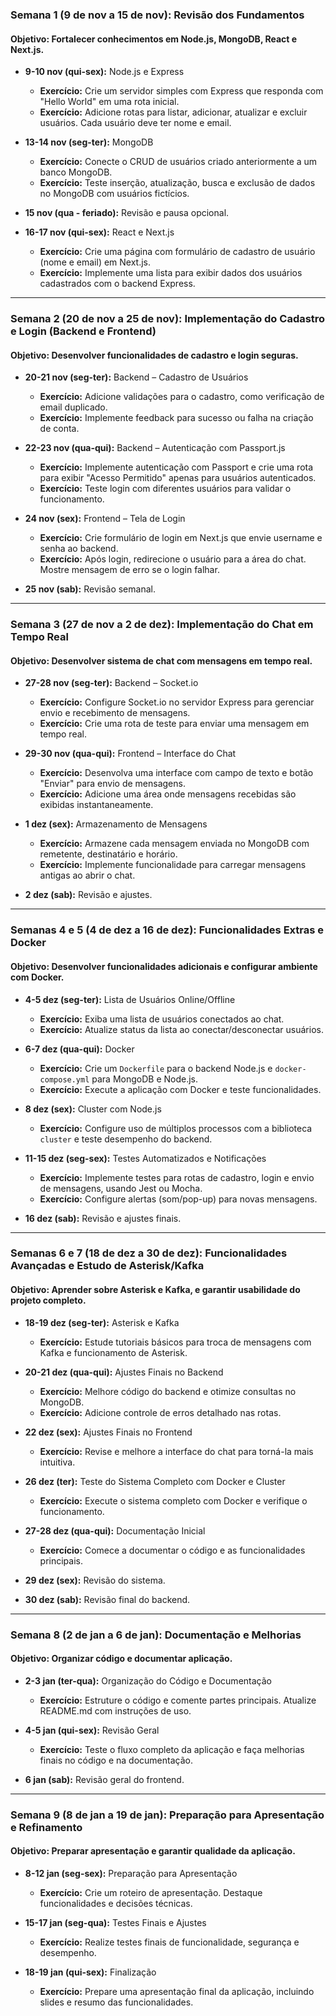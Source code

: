 ### **Semana 1 (9 de nov a 15 de nov): Revisão dos Fundamentos**

#### **Objetivo:** Fortalecer conhecimentos em Node.js, MongoDB, React e Next.js.

- **9-10 nov (qui-sex):** Node.js e Express
   - **Exercício:** Crie um servidor simples com Express que responda com "Hello World" em uma rota inicial.
   - **Exercício:** Adicione rotas para listar,
 adicionar, atualizar e excluir usuários. Cada usuário deve ter nome e email.

- **13-14 nov (seg-ter):** MongoDB
   - **Exercício:** Conecte o CRUD de usuários criado anteriormente a um banco MongoDB.
   - **Exercício:** Teste inserção, atualização, busca e exclusão de dados no MongoDB com usuários fictícios.

- **15 nov (qua - feriado):** Revisão e pausa opcional.

- **16-17 nov (qui-sex):** React e Next.js
   - **Exercício:** Crie uma página com formulário de cadastro de usuário (nome e email) em Next.js.
   - **Exercício:** Implemente uma lista para exibir dados dos usuários cadastrados com o backend Express.

---

### **Semana 2 (20 de nov a 25 de nov): Implementação do Cadastro e Login (Backend e Frontend)**

#### **Objetivo:** Desenvolver funcionalidades de cadastro e login seguras.

- **20-21 nov (seg-ter):** Backend – Cadastro de Usuários
   - **Exercício:** Adicione validações para o cadastro, como verificação de email duplicado.
   - **Exercício:** Implemente feedback para sucesso ou falha na criação de conta.

- **22-23 nov (qua-qui):** Backend – Autenticação com Passport.js
   - **Exercício:** Implemente autenticação com Passport e crie uma rota para exibir "Acesso Permitido" apenas para usuários autenticados.
   - **Exercício:** Teste login com diferentes usuários para validar o funcionamento.

- **24 nov (sex):** Frontend – Tela de Login
   - **Exercício:** Crie formulário de login em Next.js que envie username e senha ao backend.
   - **Exercício:** Após login, redirecione o usuário para a área do chat. Mostre mensagem de erro se o login falhar.

- **25 nov (sab):** Revisão semanal.

---

### **Semana 3 (27 de nov a 2 de dez): Implementação do Chat em Tempo Real**

#### **Objetivo:** Desenvolver sistema de chat com mensagens em tempo real.

- **27-28 nov (seg-ter):** Backend – Socket.io
   - **Exercício:** Configure Socket.io no servidor Express para gerenciar envio e recebimento de mensagens.
   - **Exercício:** Crie uma rota de teste para enviar uma mensagem em tempo real.

- **29-30 nov (qua-qui):** Frontend – Interface do Chat
   - **Exercício:** Desenvolva uma interface com campo de texto e botão "Enviar" para envio de mensagens.
   - **Exercício:** Adicione uma área onde mensagens recebidas são exibidas instantaneamente.

- **1 dez (sex):** Armazenamento de Mensagens
   - **Exercício:** Armazene cada mensagem enviada no MongoDB com remetente, destinatário e horário.
   - **Exercício:** Implemente funcionalidade para carregar mensagens antigas ao abrir o chat.

- **2 dez (sab):** Revisão e ajustes.

---

### **Semanas 4 e 5 (4 de dez a 16 de dez): Funcionalidades Extras e Docker**

#### **Objetivo:** Desenvolver funcionalidades adicionais e configurar ambiente com Docker.

- **4-5 dez (seg-ter):** Lista de Usuários Online/Offline
   - **Exercício:** Exiba uma lista de usuários conectados ao chat.
   - **Exercício:** Atualize status da lista ao conectar/desconectar usuários.

- **6-7 dez (qua-qui):** Docker
   - **Exercício:** Crie um `Dockerfile` para o backend Node.js e `docker-compose.yml` para MongoDB e Node.js.
   - **Exercício:** Execute a aplicação com Docker e teste funcionalidades.

- **8 dez (sex):** Cluster com Node.js
   - **Exercício:** Configure uso de múltiplos processos com a biblioteca `cluster` e teste desempenho do backend.

- **11-15 dez (seg-sex):** Testes Automatizados e Notificações
   - **Exercício:** Implemente testes para rotas de cadastro, login e envio de mensagens, usando Jest ou Mocha.
   - **Exercício:** Configure alertas (som/pop-up) para novas mensagens.

- **16 dez (sab):** Revisão e ajustes finais.

---

### **Semanas 6 e 7 (18 de dez a 30 de dez): Funcionalidades Avançadas e Estudo de Asterisk/Kafka**

#### **Objetivo:** Aprender sobre Asterisk e Kafka, e garantir usabilidade do projeto completo.

- **18-19 dez (seg-ter):** Asterisk e Kafka
   - **Exercício:** Estude tutoriais básicos para troca de mensagens com Kafka e funcionamento de Asterisk.

- **20-21 dez (qua-qui):** Ajustes Finais no Backend
   - **Exercício:** Melhore código do backend e otimize consultas no MongoDB.
   - **Exercício:** Adicione controle de erros detalhado nas rotas.

- **22 dez (sex):** Ajustes Finais no Frontend
   - **Exercício:** Revise e melhore a interface do chat para torná-la mais intuitiva.

- **26 dez (ter):** Teste do Sistema Completo com Docker e Cluster
   - **Exercício:** Execute o sistema completo com Docker e verifique o funcionamento.

- **27-28 dez (qua-qui):** Documentação Inicial
   - **Exercício:** Comece a documentar o código e as funcionalidades principais.

- **29 dez (sex):** Revisão do sistema.

- **30 dez (sab):** Revisão final do backend.

---

### **Semana 8 (2 de jan a 6 de jan): Documentação e Melhorias**

#### **Objetivo:** Organizar código e documentar aplicação.

- **2-3 jan (ter-qua):** Organização do Código e Documentação
   - **Exercício:** Estruture o código e comente partes principais. Atualize README.md com instruções de uso.

- **4-5 jan (qui-sex):** Revisão Geral
   - **Exercício:** Teste o fluxo completo da aplicação e faça melhorias finais no código e na documentação.

- **6 jan (sab):** Revisão geral do frontend.

---

### **Semana 9 (8 de jan a 19 de jan): Preparação para Apresentação e Refinamento**

#### **Objetivo:** Preparar apresentação e garantir qualidade da aplicação.

- **8-12 jan (seg-sex):** Preparação para Apresentação
   - **Exercício:** Crie um roteiro de apresentação. Destaque funcionalidades e decisões técnicas.

- **15-17 jan (seg-qua):** Testes Finais e Ajustes
   - **Exercício:** Realize testes finais de funcionalidade, segurança e desempenho.

- **18-19 jan (qui-sex):** Finalização
   - **Exercício:** Prepare uma apresentação final da aplicação, incluindo slides e resumo das funcionalidades.

